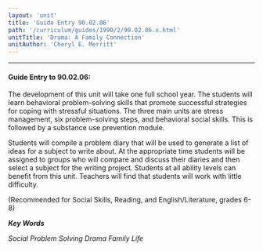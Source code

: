 ```yaml
---
layout: 'unit'
title: 'Guide Entry 90.02.06'
path: '/curriculum/guides/1990/2/90.02.06.x.html'
unitTitle: 'Drama: A Family Connection'
unitAuthor: 'Cheryl E. Merritt'
---
```


<body>
<hr/>
 <h4>
  Guide Entry to 90.02.06:
 </h4>
 The development of this unit will take one full school year. The students will learn behavioral problem-solving skills that promote successful strategies for coping with stressful situations. The three main units are stress management, six problem-solving steps, and behavioral social skills. This is followed by a substance use prevention module.
 <p>
  Students will compile a problem diary that will be used to generate a list of ideas for a subject to write about. At the appropriate time students will be assigned to groups who will compare and discuss their diaries and then select a subject for the writing project. Students at all ability levels can benefit from this unit. Teachers will find that students will work with little difficulty.
 </p>
 <p>
  (Recommended for Social Skills, Reading, and English/Literature, grades 6-8)
 </p>
<p>
  <b>
   <i>
    Key Words
   </i>
  </b>
  <br/>
 </p>
 <p>
  <i>
   Social Problem Solving Drama Family Life
  </i>
 </p>

</body>
